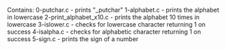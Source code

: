 Contains:
0-putchar.c - prints "_putchar"
1-alphabet.c - prints the alphabet in lowercase
2-print_alphabet_x10.c - prints the alphabet 10 times in lowercase
3-islower.c - checks for lowercase character returning 1 on success
4-isalpha.c - checks for alphabetic character returning 1 on success
5-sign.c - prints the sign of a number
